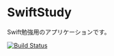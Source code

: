 # SwiftStudy
Swift勉強用のアプリケーションです。

[![Build Status](https://travis-ci.org/posaunehm/SwiftStudy.svg?branch=master)](https://travis-ci.org/posaunehm/SwiftStudy)
